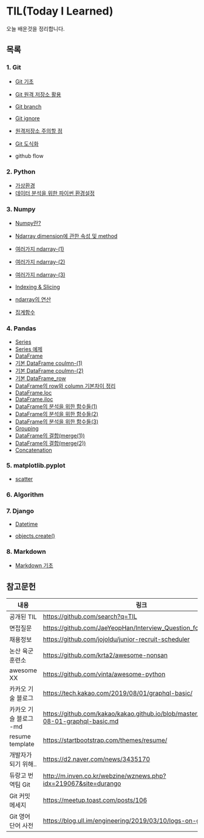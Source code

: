 # TIL(Today I Learned)

 오늘 배운것을 정리합니다.



## 목록 

### 1. Git

* [Git 기초](./git/Git_기초.md)
* [Git 원격 저장소 활용](./git/Git_원격_저장소_활용.md)
* [Git branch](./git/branch.md)
* [Git ignore](./git/gitignore.md)

* [원격저장소 주의할 점](./git/원격저장소주의.md)
* [Git 도식화](./git/도식화)
* github flow



### 2. Python

* [가상환경](./python/virtual_environment.md)
* [데이터 분석을 위한 파이썬 환경설정](./python/env_for_data.md)



### 3. Numpy

* [Numpy란?](./numpy/numpy_base.md)
* [Ndarray dimension에 관한 속성 및 method](./numpy/dimension.md)
* [여러가지 ndarray-(1)](./numpy/ndarray_1.md)
* [여러가지 ndarray-(2)](./numpy/ndarray_2.md)
* [여러가지 ndarray-(3)](./numpy/ndarray_3.md)
* [Indexing & Slicing](./numpy/idx_sli.md)

* [ndarray의 연산](./numpy/operation.md)
* [집계함수](./numpy/aggregate_function.md)



### 4. Pandas

* [Series](./pandas/Series.md)
* [Series 예제](./pandas/Series_example.md)
* [DataFrame](./pandas/DataFrame.md)
* [기본 DataFrame coulmn-(1)](./pandas/DataFrame_detail.md)
* [기본 DataFrame coulmn-(2)](./pandas/DataFrame_detail2.md)
* [기본 DataFrame_row](./pandas/DataFrame_row.md)
* [DataFrame의 row와 column 기본차이 정리](./pandas/r_c_difference.md)
* [DataFrame.loc](./pandas/DataFrame.loc.md)
* [DataFrame.iloc](./pandas/DataFrame.iloc.md)
* [DataFrame의 분석을 위한 함수들(1)](./pandas/DataFrame_functions.md)
* [DataFrame의 분석을 위한 함수들(2)](./pandas/DataFrame_functions2.md)
* [DataFrame의 분석을 위한 함수들(3)](./pandas/DataFrame_functions3.md)
* [Grouping](./pandas/Grouping.md)
* [DataFrame의 결합(merge(1))](./pandas/merge1.md)
* [DataFrame의 결합(merge(2))](./pandas/merge2.md)
* [Concatenation](./pandas/Concatenation.md)

###  5. matplotlib.pyplot

* [scatter](./matplotlib/scatter)



### 6. Algorithm



### 7. Django
* [Datetime](./django/DateField.md)

* [objects.create()](./django/objects_create.md)



### 8. Markdown

* [Markdown 기초](./markdown/markdown.md)



## 참고문헌

| 내용                   | 링크                                                         |
| ---------------------- | ------------------------------------------------------------ |
| 공개된 TIL             | https://github.com/search?q=TIL                              |
| 면접질문               | https://github.com/JaeYeopHan/Interview_Question_for_Beginner |
| 채용정보               | https://github.com/jojoldu/junior-recruit-scheduler          |
| 논산 육군 훈련소       | https://github.com/krta2/awesome-nonsan                      |
| awesome XX             | https://github.com/vinta/awesome-python                      |
| 카카오 기술 블로그     | https://tech.kakao.com/2019/08/01/graphql-basic/             |
| 카카오 기슬 블로그 -md | https://github.com/kakao/kakao.github.io/blob/master/_posts/2019-08-01-graphql-basic.md |
| resume template        | https://startbootstrap.com/themes/resume/                    |
| 개발자가 되기 위해..   | https://d2.naver.com/news/3435170                            |
| 듀랑고 번역팀 Git      | http://m.inven.co.kr/webzine/wznews.php?idx=219067&site=durango |
| Git 커밋 메세지        | https://meetup.toast.com/posts/106                           |
| Git 영어 단어 사전     | https://blog.ull.im/engineering/2019/03/10/logs-on-git.html  |

